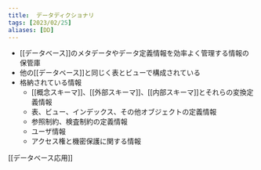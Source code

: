 ```yaml
---
title:  データディクショナリ
tags: [2023/02/25]
aliases: [DD]
---
```


- [[データベース]]のメタデータやデータ定義情報を効率よく管理する情報の保管庫
- 他の[[データベース]]と同じく表とビューで構成されている
- 格納されている情報
	-   [[概念スキーマ]]、[[外部スキーマ]]、[[内部スキーマ]]とそれらの変換定義情報
	-   表、ビュー、インデックス、その他オブジェクトの定義情報
	-   参照制約、検査制約の定義情報
	-   ユーザ情報
	-   アクセス権と機密保護に関する情報

[[データベース応用]]